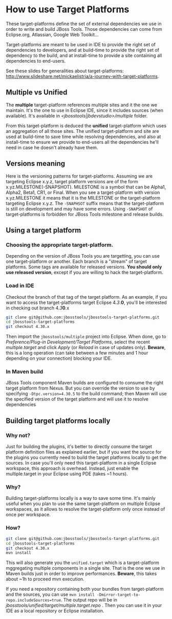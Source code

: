 # How to use Target Platforms

These target-platforms define the set of external dependencies we use in order to write and build JBoss Tools. Those dependencies can come from Eclipse.org, Atlassian, Google Web Toolkit...

Target-platforms are meant to be used in IDE to provide the right set of dependencies to developers, and at build-time to provide the right set of dependency to the build, and at install-time to provide a site containing all dependencies to end-users.

See these slides for generalities about target-platforms: http://www.slideshare.net/mickaelistria/a-journey-with-target-platforms.

## Multiple vs Unified

The **multiple** target-platform references multiple sites and it the one we maintain. It's the one to use in Eclipse IDE, since it includes sources (when available). It's available in _<jbosstools|jbdevstudio>/multiple_ folder.

From this target-platform is deduced the **unified** target-platform which uses an aggregation of all those sites. The unified target-platform and site are used at build-time to save time while resolving dependencies, and also at install-time to ensure we provide to end-users all the dependencies he'll need in case he doesn't already have them.

## Versions meaning

Here is the versioning patterns for target-platforms. Assuming we are targeting Eclipse x.y.z, target platform versions are of the form x.yz.MILESTONE(-SNAPSHOT). MILESTONE is a symbol that can be Alpha1, Alpha2, Beta1, CR1, or Final.
When you see a target-platform with version x.yz.MILESTONE it means that it is the MILESTONE or the target-platform targeting Eclipse x.y.z.
The `-SNAPHSOT` suffix means that the target-platform is still on development and may have some errors. Using `-SNAPSHOT` of target-platforms is forbidden for JBoss Tools milestone and release builds.

## Using a target platform

### Choosing the appropriate target-platform.

Depending on the version of JBoss Tools you are targetting, you can use one target-platform or another. Each branch is a "stream" of target platforms. Some tags are available for released versions.
**You should only use released version**, except if you are willing to hack the target-platform.

### Load in IDE

Checkout the branch of that tag of the target platform. As an example, if you want to access the target-platforms target Eclipse 4.<em>3</em>.<b>0</b>, you'll be interested in checking out branch 4.<em>3</em><b>0</b>.x
```bash
git clone git@github.com:jbosstools/jbosstools-target-platforms.git
cd jbosstools-target-platforms
git checkout 4.30.x
```

Then import the `jbosstools/multiple` project into Eclipse. When done, go to _Preference/Plug-in Development/Target Platforms_, select the recent _multiple.target_ and click _Apply_ (or _Reload_ in case of updates only). **Beware**, this is a long operation (can take between a few minutes and 1 hour depending on your connection) blocking your IDE.

### In Maven build

JBoss Tools component Maven builds are configured to consume the right target platform from Nexus. But you can override the version to use by specifying `-Dtpc.version=4.30.5` to the build command; then Maven will use the specified version of the target platform and will use it to resolve dependencies

## Building target platforms locally

### Why not?

Just for building the plugins, it's better to directly consume the target platform definition files as explained earlier, but if you want the source for the plugins you currently need to build the target platforms locally to get the sources.
In case you'll only need this target-platform in a single Eclipse workspace, this approach is overhead. Instead, just enable the multiple.target in your Eclipse using PDE (takes ~1 hours).

### Why?

Building target-platforms locally is a way to save some time. It's mainly useful when you plan to use the same target-platform on multiple Eclipse workspaces, as it allows to resolve the target-platform only once instead of once per workspace.

### How?

```bash
git clone git@github.com:jbosstools/jbosstools-target-platforms.git
cd jbosstools-target-platforms
git checkout 4.30.x
mvn install
```

This will also generate you the `unified.target` which is a target-platform mggregating multiple components in a single site. That is the one we use in Maven builds just in order to improve performances. **Beware**, this takes about ~1h to proceed mvn execution.

If you need a repository containing both your bundles from target-platform and the sources, you can use `mvn install -Dmirror-target-to-repo.includeSources=true`. The output repo will be in _jbosstools/unified/target/multiple.target.repo_ . Then you can use it in your IDE as a local repository or Eclipse installation.
